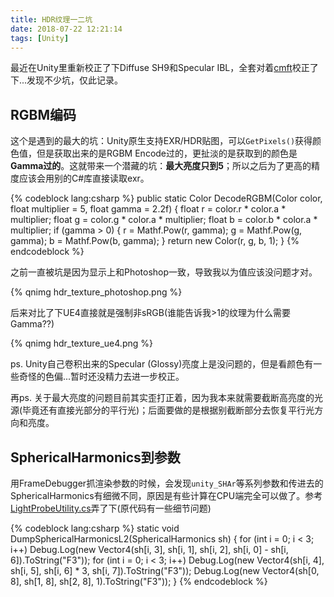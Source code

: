 ```yaml
---
title: HDR纹理一二坑
date: 2018-07-22 12:21:14
tags: [Unity]
---
```


最近在Unity里重新校正了下Diffuse SH9和Specular IBL，全套对着[cmft](https://github.com/dariomanesku/cmft)校正了下...发现不少坑，仅此记录。

<!--more-->

## RGBM编码

这个是遇到的最大的坑：Unity原生支持EXR/HDR贴图，可以`GetPixels()`获得颜色值，但是获取出来的是RGBM Encode过的，更扯淡的是获取到的颜色是**Gamma过的**。这就带来一个潜藏的坑：**最大亮度只到5**；所以之后为了更高的精度应该会用别的C#库直接读取exr。

{% codeblock lang:csharp %}
public static Color DecodeRGBM(Color color, float multiplier = 5, float gamma = 2.2f)
{
    float r = color.r * color.a * multiplier;
    float g = color.g * color.a * multiplier;
    float b = color.b * color.a * multiplier;
    if (gamma > 0)
    {
        r = Mathf.Pow(r, gamma);
        g = Mathf.Pow(g, gamma);
        b = Mathf.Pow(b, gamma);
    }
    return new Color(r, g, b, 1);
}
{% endcodeblock %}

之前一直被坑是因为显示上和Photoshop一致，导致我以为值应该没问题才对。

{% qnimg hdr_texture_photoshop.png %}

后来对比了下UE4直接就是强制非sRGB(谁能告诉我>1的纹理为什么需要Gamma??)

{% qnimg hdr_texture_ue4.png %}

ps. Unity自己卷积出来的Specular (Glossy)亮度上是没问题的，但是看颜色有一些奇怪的色偏...暂时还没精力去进一步校正。

再ps. 关于最大亮度的问题目前其实歪打正着，因为我本来就需要截断高亮度的光源(毕竟还有直接光部分的平行光)；后面要做的是根据别截断部分去恢复平行光方向和亮度。

## SphericalHarmonics到参数

用FrameDebugger抓渲染参数的时候，会发现`unity_SHAr`等系列参数和传进去的SphericalHarmonics有细微不同，原因是有些计算在CPU端完全可以做了。参考[LightProbeUtility.cs](https://github.com/keijiro/LightProbeUtility/blob/master/Assets/LightProbeUtility.cs)弄了下(原代码有一些细节问题)

{% codeblock lang:csharp %}
static void DumpSphericalHarmonicsL2(SphericalHarmonics sh)
{
    for (int i = 0; i < 3; i++)
        Debug.Log(new Vector4(sh[i, 3], sh[i, 1], sh[i, 2], sh[i, 0] - sh[i, 6]).ToString("F3"));
    for (int i = 0; i < 3; i++)
        Debug.Log(new Vector4(sh[i, 4], sh[i, 5], sh[i, 6] * 3, sh[i, 7]).ToString("F3"));
    Debug.Log(new Vector4(sh[0, 8], sh[1, 8], sh[2, 8], 1).ToString("F3"));
}
{% endcodeblock %}